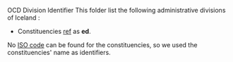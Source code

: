 OCD Division Identifier
This folder list the following administrative divisions of Iceland :

* Constituencies [ref](https://en.wikipedia.org/wiki/Constituencies_of_Iceland) as **ed**.

No [ISO code](https://www.iso.org/obp/ui/#iso:code:3166:IS) can be found for the constituencies, so we used the constituencies' name as identifiers. 

